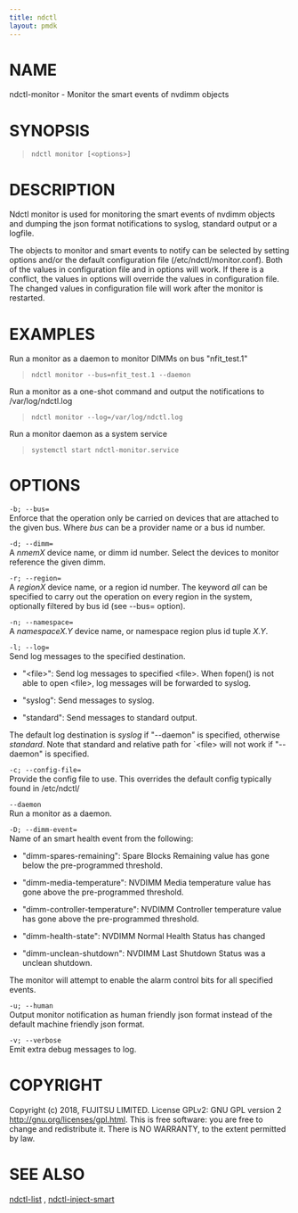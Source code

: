 ```yaml
---
title: ndctl
layout: pmdk
---
```


NAME
====

ndctl-monitor - Monitor the smart events of nvdimm objects

SYNOPSIS
========

>     ndctl monitor [<options>]

DESCRIPTION
===========

Ndctl monitor is used for monitoring the smart events of nvdimm objects
and dumping the json format notifications to syslog, standard output or
a logfile.

The objects to monitor and smart events to notify can be selected by
setting options and/or the default configuration file
(/etc/ndctl/monitor.conf). Both of the values in configuration file and
in options will work. If there is a conflict, the values in options will
override the values in configuration file. The changed values in
configuration file will work after the monitor is restarted.

EXAMPLES
========

Run a monitor as a daemon to monitor DIMMs on bus "nfit\_test.1"

>     ndctl monitor --bus=nfit_test.1 --daemon

Run a monitor as a one-shot command and output the notifications to
/var/log/ndctl.log

>     ndctl monitor --log=/var/log/ndctl.log

Run a monitor daemon as a system service

>     systemctl start ndctl-monitor.service

OPTIONS
=======

`-b; --bus=`  
Enforce that the operation only be carried on devices that are attached
to the given bus. Where *bus* can be a provider name or a bus id number.

`-d; --dimm=`  
A *nmemX* device name, or dimm id number. Select the devices to monitor
reference the given dimm.

`-r; --region=`  
A *regionX* device name, or a region id number. The keyword *all* can be
specified to carry out the operation on every region in the system,
optionally filtered by bus id (see --bus= option).

`-n; --namespace=`  
A *namespaceX.Y* device name, or namespace region plus id tuple *X.Y*.

`-l; --log=`  
Send log messages to the specified destination.

-   "&lt;file&gt;": Send log messages to specified &lt;file&gt;. When
    fopen() is not able to open &lt;file&gt;, log messages will be
    forwarded to syslog.

-   "syslog": Send messages to syslog.

-   "standard": Send messages to standard output.

The default log destination is *syslog* if "--daemon" is specified,
otherwise *standard*. Note that standard and relative path for
`<file&gt; will not work if "--daemon" is specified.

`-c; --config-file=`  
Provide the config file to use. This overrides the default config
typically found in /etc/ndctl/

`--daemon`  
Run a monitor as a daemon.

`-D; --dimm-event=`  
Name of an smart health event from the following:

-   "dimm-spares-remaining": Spare Blocks Remaining value has gone below
    the pre-programmed threshold.

-   "dimm-media-temperature": NVDIMM Media temperature value has gone
    above the pre-programmed threshold.

-   "dimm-controller-temperature": NVDIMM Controller temperature value
    has gone above the pre-programmed threshold.

-   "dimm-health-state": NVDIMM Normal Health Status has changed

-   "dimm-unclean-shutdown": NVDIMM Last Shutdown Status was a unclean
    shutdown.

The monitor will attempt to enable the alarm control bits for all
specified events.

`-u; --human`  
Output monitor notification as human friendly json format instead of the
default machine friendly json format.

`-v; --verbose`  
Emit extra debug messages to log.

COPYRIGHT
=========

Copyright (c) 2018, FUJITSU LIMITED. License GPLv2: GNU GPL version 2
<http://gnu.org/licenses/gpl.html>. This is free software: you are free
to change and redistribute it. There is NO WARRANTY, to the extent
permitted by law.

SEE ALSO
========

[ndctl-list](ndctl-list.md) , [ndctl-inject-smart](ndctl-inject-smart.md)
